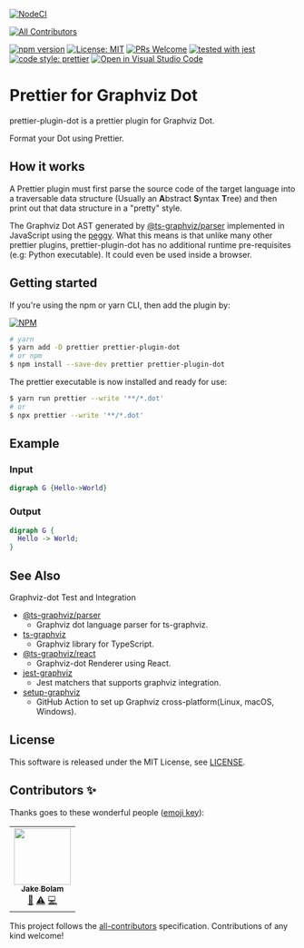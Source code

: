 [![NodeCI](https://github.com/ts-graphviz/prettier-plugin-dot/workflows/NodeCI/badge.svg)](https://github.com/ts-graphviz/prettier-plugin-dot/actions?workflow=NodeCI)
<!-- ALL-CONTRIBUTORS-BADGE:START - Do not remove or modify this section -->
[![All Contributors](https://img.shields.io/badge/all_contributors-1-orange.svg?style=flat-square)](#contributors-)
<!-- ALL-CONTRIBUTORS-BADGE:END -->
[![npm version](https://badge.fury.io/js/prettier-plugin-dot.svg)](https://badge.fury.io/js/prettier-plugin-dot)
[![License: MIT](https://img.shields.io/badge/License-MIT-yellow.svg)](https://opensource.org/licenses/MIT)
[![PRs Welcome](https://img.shields.io/badge/PRs-welcome-brightgreen.svg)](http://makeapullrequest.com)
[![tested with jest](https://img.shields.io/badge/tested_with-jest-99424f.svg)](https://github.com/facebook/jest)
[![code style: prettier](https://img.shields.io/badge/code_style-prettier-ff69b4.svg)](https://github.com/prettier/prettier)
[![Open in Visual Studio Code](https://open.vscode.dev/badges/open-in-vscode.svg)](https://open.vscode.dev/ts-graphviz/prettier-plugin-dot)

# Prettier for Graphviz Dot

prettier-plugin-dot is a prettier plugin for Graphviz Dot.

Format your Dot using Prettier.

## How it works

A Prettier plugin must first parse the source code of the target language into a traversable data structure (Usually an **A**bstract **S**yntax **T**ree)
and then print out that data structure in a "pretty" style.

The Graphviz Dot AST generated by [@ts-graphviz/parser](https://github.com/ts-graphviz/parser) implemented in JavaScript using the [peggy](https://github.com/peggyjs/peggy).
What this means is that unlike many other prettier plugins, prettier-plugin-dot has no additional runtime pre-requisites (e.g: Python executable). It could even be used inside a browser.

## Getting started

If you're using the npm or yarn CLI, then add the plugin by:

[![NPM](https://nodei.co/npm/prettier-plugin-dot.png)](https://nodei.co/npm/prettier-plugin-dot/)

```bash
# yarn
$ yarn add -D prettier prettier-plugin-dot
# or npm
$ npm install --save-dev prettier prettier-plugin-dot
```

The prettier executable is now installed and ready for use:

```bash
$ yarn run prettier --write '**/*.dot'
# or
$ npx prettier --write '**/*.dot'
```

## Example

### Input

```dot
digraph G {Hello->World}
```

### Output

```dot
digraph G {
  Hello -> World;
}
```

## See Also

Graphviz-dot Test and Integration

- [@ts-graphviz/parser](https://github.com/ts-graphviz/parser)
  - Graphviz dot language parser for ts-graphviz.
- [ts-graphviz](https://github.com/ts-graphviz/ts-graphviz)
  - Graphviz library for TypeScript.
- [@ts-graphviz/react](https://github.com/ts-graphviz/react)
  - Graphviz-dot Renderer using React.
- [jest-graphviz](https://github.com/ts-graphviz/jest-graphviz)
  - Jest matchers that supports graphviz integration.
- [setup-graphviz](https://github.com/ts-graphviz/setup-graphviz)
  - GitHub Action to set up Graphviz cross-platform(Linux, macOS, Windows).

## License

This software is released under the MIT License, see [LICENSE](./LICENSE).

## Contributors ✨

Thanks goes to these wonderful people ([emoji key](https://allcontributors.org/docs/en/emoji-key)):

<!-- ALL-CONTRIBUTORS-LIST:START - Do not remove or modify this section -->
<!-- prettier-ignore-start -->
<!-- markdownlint-disable -->
<table>
  <tr>
    <td align="center"><a href="https://jakebolam.com"><img src="https://avatars.githubusercontent.com/u/3534236?v=4?s=100" width="100px;" alt=""/><br /><sub><b>Jake Bolam</b></sub></a><br /><a href="https://github.com/ts-graphviz/prettier-plugin-dot/commits?author=jakebolam" title="Documentation">📖</a> <a href="https://github.com/ts-graphviz/prettier-plugin-dot/commits?author=jakebolam" title="Tests">⚠️</a> <a href="https://github.com/ts-graphviz/prettier-plugin-dot/commits?author=jakebolam" title="Code">💻</a></td>
  </tr>
</table>

<!-- markdownlint-restore -->
<!-- prettier-ignore-end -->

<!-- ALL-CONTRIBUTORS-LIST:END -->

This project follows the [all-contributors](https://github.com/all-contributors/all-contributors) specification. Contributions of any kind welcome!